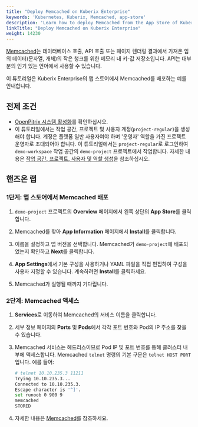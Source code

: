 ```yaml
---
title: "Deploy Memcached on Kuberix Enterprise"
keywords: 'Kubernetes, Kuberix, Memcached, app-store'
description: 'Learn how to deploy Memcached from the App Store of Kuberix Enterprise and access its service.'
linkTitle: "Deploy Memcached on Kuberix Enterprise"
weight: 14230
---
```

[Memcached](https://memcached.org/)는 데이터베이스 호출, API 호출 또는 페이지 렌더링 결과에서 가져온 임의 데이터(문자열, 개체)의 작은 청크를 위한 메모리 내 키-값 저장소입니다. API는 대부분의 인기 있는 언어에서 사용할 수 있습니다.

이 튜토리얼은 Kuberix Enterprise의 앱 스토어에서 Memcached를 배포하는 예를 안내합니다.

## 전제 조건

- [OpenPitrix 시스템 활성화](../../../pluggable-components/app-store/)를 확인하십시오.
- 이 튜토리얼에서는 작업 공간, 프로젝트 및 사용자 계정(`project-regular`)을 생성해야 합니다. 계정은 플랫폼 일반 사용자여야 하며 '운영자' 역할을 가진 프로젝트 운영자로 초대되어야 합니다. 이 튜토리얼에서는 `project-regular`로 로그인하여 `demo-workspace` 작업 공간의 `demo-project` 프로젝트에서 작업합니다. 자세한 내용은 [작업 공간, 프로젝트, 사용자 및 역할 생성](../../../quick-start/create-workspace-and-project/)을 참조하십시오.

## 핸즈온 랩

### 1단계: 앱 스토어에서 Memcached 배포

1. `demo-project` 프로젝트의 **Overview** 페이지에서 왼쪽 상단의 **App Store**를 클릭합니다.

2. Memcached를 찾아 **App Information** 페이지에서 **Install**를 클릭합니다.

3. 이름을 설정하고 앱 버전을 선택합니다. Memcached가 `demo-project`에 배포되었는지 확인하고 **Next**를 클릭합니다.

4. **App Settings**에서 기본 구성을 사용하거나 YAML 파일을 직접 편집하여 구성을 사용자 지정할 수 있습니다. 계속하려면 **Install**를 클릭하세요.

5. Memcached가 실행될 때까지 기다립니다.

### 2단계: Memcached 액세스

1. **Services**로 이동하여 Memcached의 서비스 이름을 클릭합니다.

2. 세부 정보 페이지의 **Ports** 및 **Pods**에서 각각 포트 번호와 Pod의 IP 주소를 찾을 수 있습니다.

3. Memcached 서비스는 헤드리스이므로 Pod IP 및 포트 번호를 통해 클러스터 내부에 액세스합니다. Memcached `telnet` 명령의 기본 구문은 `telnet HOST PORT`입니다. 예를 들어:

   ```bash
   # telnet 10.10.235.3 11211
   Trying 10.10.235.3...
   Connected to 10.10.235.3.
   Escape character is '^]'.
   set runoob 0 900 9
   memcached
   STORED
   ```

4. 자세한 내용은 [Memcached](https://memcached.org/)를 참조하세요.
